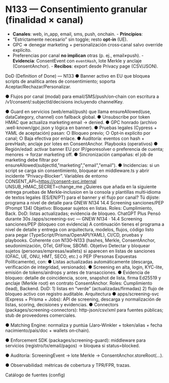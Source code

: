 # N133 — Consentimiento granular (finalidad × canal) 
 - **Canales**: web, in_app, email, sms, push, onchain. - **Principios**: 
  - “Estrictamente necesario” sin toggle; resto **opt‑in** (UE). 
  - GPC ⇒ denegar marketing + personalización cross‑canal salvo 
override explícito. 
  - Preferencias por canal **no implican** otras (p. ej., email≠push). - **Evidencia**: ConsentEvent con `eventHash`, lote Merkle y anclaje 
(ConsentAnchor). - **Recibos**: export desde Privacy page (CSV/JSON). 
 
 
DoD (Definition of Done) — N133 
● Banner activo en EU que bloquea scripts de analítica antes de consentimiento; soporta 
Aceptar/Rechazar/Personalizar. 
 
● Flujos por canal (modal) para email/SMS/push/on‑chain con escritura a 
/v1/consent/:subjectId/decisions incluyendo channelKey. 
 
● Guard en servicios (web/email/push) que llama ensureAllowed(use, 
dataCategory, channel) con fallback global. 
● Unsubscribe por token HMAC que actualiza marketing:email → denied. 
● GPC honrado (archivo .well-known/gpc.json y lógica en banner). 
● Pruebas legales (Cypress + YAML de aceptación) pasan: 
○ Bloqueo previo; 
○ Opt‑in explícito por canal; 
○ Baja efectiva por enlace. 
● Auditoría: eventos con hash + prevHash; anclaje por lotes en ConsentAnchor. 
Playbooks (operativos) 
● Región/edad: activar banner EU por IP/georesolver o preferencia de cuenta; menores 
→ forzar marketing off. 
● Sincronización campañas: el job de marketing debe filtrar por 
ensureAllowed(subjectId,"marketing","email","email"). 
● Incidencias: si un script se carga sin consentimiento, bloquear en middleware.ts y 
abrir incidente “Privacy‑Blocker”. 
Variables de entorno 
CONSENT_API=https://consent-svc.internal 
UNSUB_HMAC_SECRET=change_me 
¿Quieres que añada en la siguiente entrega pruebas de Merkle‑inclusion en la consola y 
plantillas multi‑idioma de textos legales (ES/EN/PT) para el banner y el flujo por canal? 
Tú dijiste: 
programa a nivel de detalle para GNEW N134 14.4 Screening sanciones/PEP (Prompt 134) 
Objetivo: Bloquear sujetos en listas. Roles: Cumplimiento, Back. DoD: listas actualizadas; 
evidencia de bloqueo. 
ChatGPT Plus 
Pensó durante 30s 
/apps/screening-svc — GNEW N134 · 14.4 Screening sanciones/PEP (bloqueo con evidencia) 
A continuación tienes el programa a nivel de detalle y entrega con arquitectura, modelos, 
flujos, código listo para pegar (TypeScript/Prisma/OpenAPI/YAML), CI/CD, pruebas y 
playbooks. Coherente con N130–N133 (hashes, Merkle, ConsentAnchor, seudonimización, 
OTel, GitFlow, SBOM). 
Objetivo 
Detectar y bloquear sujetos (personas/empresas/wallets) si aparecen en listas de sanciones 
(OFAC, UE, ONU, HMT, SECO, etc.) o PEP (Personas Expuestas Políticamente), con: 
● Listas actualizadas automáticamente (descarga, verificación de integridad, 
versionado). 
● Screening en alta, login, KYC-lite, emisión de tokens/airdrops y antes de 
transacciones. 
● Evidencia de bloqueo: detalle de coincidencia, score, snapshot de lista, firma 
Ed25519 y anclaje (Merkle root) en contrato ConsentAnchor. 
Roles: Cumplimiento (lead), Backend. 
DoD: 1) listas en “verde” (actualizadas/firmadas) 2) flujo de bloqueo activo con registro 
auditable. 
Arquitectura 
● apps/screening-svc (Express + Prisma + Jobs): API de screening, descarga y 
normalización de listas, scoring, decisiones y evidencias. 
● Connectors (packages/screening-connectors): http-json/csv/xml para 
fuentes públicas; stub de proveedores comerciales. 
 
● Matching Engine: normaliza y puntúa (Jaro‑Winkler + token/alias + fecha 
nacimiento/país/doc + wallets on‑chain). 
 
● Enforcement SDK (packages/screening-guard): middleware para servicios 
(registro/tx/email/pagos) → bloquea si status=blocked. 
 
● Auditoría: ScreeningEvent → lote Merkle → ConsentAnchor.storeRoot(...). 
 
● Observabilidad: métricas de cobertura y TPR/FPR, trazas. 
 
 
Catálogo de fuentes (config) 
